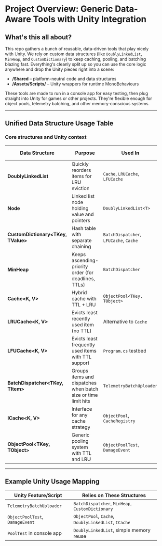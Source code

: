 # Project Overview: Generic Data-Aware Tools with Unity Integration

## What's this all about?

This repo gathers a bunch of reusable, data-driven tools that play nicely with Unity. We rely on custom data structures (like `DoublyLinkedList`, `MinHeap`, and `CustomDictionary`) to keep caching, pooling, and batching blazing fast. Everything's cleanly split up so you can use the core logic anywhere and drop the Unity pieces right into a scene:

- **/Shared** – platform-neutral code and data structures
- **/Assets/Scripts/** – Unity wrappers for runtime MonoBehaviours

These tools are made to run in a console app for easy testing, then plug straight into Unity for games or other projects. They're flexible enough for object pools, telemetry batching, and other memory-conscious systems.

---

## Unified Data Structure Usage Table

### Core structures and Unity context

| Data Structure | Purpose | Used In | Unity Integration & Usage |
|---------------|---------|---------|---------------------------|
| **DoublyLinkedList<T>** | Quickly reorders items for LRU eviction | `Cache`, `LRUCache`, `LFUCache` | Used in `ObjectPool` to track pooled objects |
| **Node<T>** | Linked list node holding value and pointers | `DoublyLinkedList<T>` | Internal piece used indirectly via `ObjectPool` and `Cache` |
| **CustomDictionary<TKey, TValue>** | Hash table with separate chaining | `BatchDispatcher`, `LFUCache`, `Cache` | Groups events by type in `TelemetryBatchUploader` |
| **MinHeap<TKey>** | Keeps ascending-priority order (for deadlines, TTLs) | `BatchDispatcher` | Schedules flush deadlines in `TelemetryBatchUploader` |
| **Cache<K, V>** | Hybrid cache with TTL + LRU | `ObjectPool<TKey, TObject>` | Drives Unity-side pooling (`DamageEvent`, `GameObjectPool`) |
| **LRUCache<K, V>** | Evicts least recently used item (no TTL) | Alternative to `Cache` | Works with `ObjectPool`, but usually replaced by `Cache` |
| **LFUCache<K, V>** | Evicts least frequently used items with TTL support | `Program.cs` testbed | Not yet used in Unity but ready for it |
| **BatchDispatcher<TKey, TItem>** | Groups items and dispatches when batch size or time limit hits | `TelemetryBatchUploader` | Core engine for batching logs/events in Unity |
| **ICache<K, V>** | Interface for any cache strategy | `ObjectPool`, `CacheRegistry` | Lets you plug different caching behaviors into Unity pools |
| **ObjectPool<TKey, TObject>** | Generic pooling system with TTL and LRU | `ObjectPoolTest`, `DamageEvent` | Reuses any type (not just `GameObject`) and auto-evicts |

---

## Example Unity Usage Mapping

| Unity Feature/Script | Relies on These Structures |
|----------------------|---------------------------|
| `TelemetryBatchUploader` | `BatchDispatcher`, `MinHeap`, `CustomDictionary` |
| `ObjectPoolTest`, `DamageEvent` | `ObjectPool`, `Cache`, `DoublyLinkedList`, `ICache` |
| `PoolTest` in console app | `DoublyLinkedList`, simple memory reuse |
